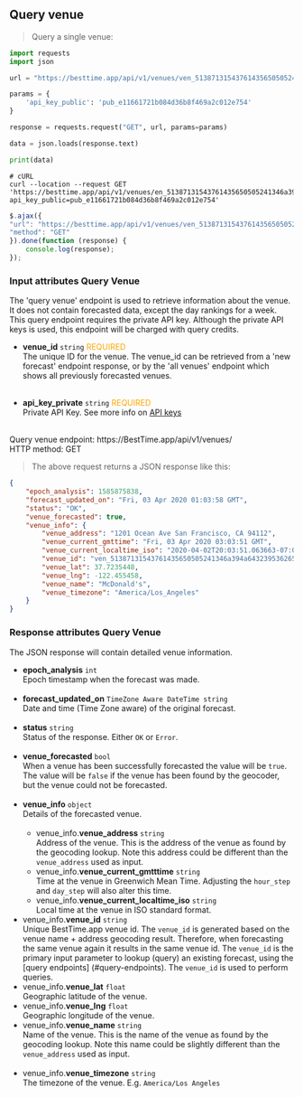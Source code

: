 ## Query venue

> Query a single venue:

```python
import requests
import json

url = "https://besttime.app/api/v1/venues/ven_51387131543761435650505241346a394a6432395362654a496843"

params = {
    'api_key_public': 'pub_e11661721b084d36b8f469a2c012e754'
}

response = requests.request("GET", url, params=params)

data = json.loads(response.text)

print(data)
```

```shell
# cURL
curl --location --request GET 'https://besttime.app/api/v1/venues/en_51387131543761435650505241346a394a6432395362654a496843&
api_key_public=pub_e11661721b084d36b8f469a2c012e754'
```

```javascript
$.ajax({
"url": "https://besttime.app/api/v1/venues/ven_51387131543761435650505241346a394a6432395362654a496843?api_key_public=pub_e11661721b084d36b8f469a2c012e754",
"method": "GET"
}).done(function (response) {
    console.log(response);
});
```

### Input attributes Query Venue

The 'query venue' endpoint is used to retrieve information about the venue. It does not contain forecasted data, except the day rankings for a week. This query endpoint requires the private API key. Although the private API keys is used, this endpoint will be charged with query credits.

- **venue_id** `string` <span style="color:orange">REQUIRED</span>  
 The unique ID for the venue. The venue_id can be retrieved from a 'new forecast' endpoint response, or by the 'all venues' endpoint which shows all previously forecasted venues.  
 &nbsp; 

- **api_key_private** `string` <span style="color:orange">REQUIRED</span>  
 Private API Key. See more info on [API keys](#api-keys)  
 &nbsp; 

<aside class="notice">
Query venue endpoint: https://BestTime.app/api/v1/venues/<venue_id>
</aside>

<aside class="notice">
HTTP method: GET
</aside>


> The above request returns a JSON response like this:

```json
{
    "epoch_analysis": 1585875838,
    "forecast_updated_on": "Fri, 03 Apr 2020 01:03:58 GMT",
    "status": "OK",
    "venue_forecasted": true,
    "venue_info": {
        "venue_address": "1201 Ocean Ave San Francisco, CA 94112",
        "venue_current_gmttime": "Fri, 03 Apr 2020 03:03:51 GMT",
        "venue_current_localtime_iso": "2020-04-02T20:03:51.063663-07:00",
        "venue_id": "ven_51387131543761435650505241346a394a6432395362654a496843",
        "venue_lat": 37.7235448,
        "venue_lng": -122.455458,
        "venue_name": "McDonald's",
        "venue_timezone": "America/Los_Angeles"
    }
}
```


### Response attributes Query Venue
The JSON response will contain detailed venue information.

- **epoch_analysis** `int`  
 Epoch timestamp when the forecast was made.  
 &nbsp; 
- **forecast_updated_on** `TimeZone Aware DateTime string`  
 Date and time (Time Zone aware) of the original forecast.  
 &nbsp; 
- **status** `string`  
 Status of the response. Either `OK` or `Error`.  
 &nbsp; 
- **venue_forecasted** `bool`  
  When a venue has been successfully forecasted the value will be `true`. The value will be `false` if the venue has been found by the geocoder, but the venue could not be forecasted.  
 &nbsp; 
- **venue_info** `object`  
 Details of the forecasted venue.  
 &nbsp; 
  - venue_info.**venue_address** `string`  
   Address of the venue. This is the address of the venue as found by the geocoding lookup. Note this address could be different than the `venue_address` used as input.  
  - venue_info.**venue_current_gmtttime** `string`  
   Time at the venue in Greenwich Mean Time. Adjusting the `hour_step` and `day_step` will also alter this time.  
  - venue_info.**venue_current_localtime_iso** `string`  
   Local time at the venue in ISO standard format.
  &nbsp;
 - venue_info.**venue_id** `string`  
   Unique BestTime.app venue id. The `venue_id` is generated based on the venue name + address geocoding result. Therefore, when forecasting the same venue again it results in the same venue id. The `venue_id` is the primary input parameter to lookup (query) an existing forecast, using the [query endpoints] (#query-endpoints).
   The `venue_id` is used to perform queries.
  &nbsp;
 - venue_info.**venue_lat** `float`  
   Geographic latitude of the venue.
  &nbsp;
 - venue_info.**venue_lng** `float`  
   Geographic longitude of the venue.
  &nbsp;
  - venue_info.**venue_name** `string`  
   Name of the venue. This is the name of the venue as found by the geocoding lookup. Note this name could be slightly different than the `venue_address` used as input.  
  &nbsp;
 - venue_info.**venue_timezone** `string`  
   The timezone of the venue. E.g. `America/Los Angeles`  
  &nbsp;
